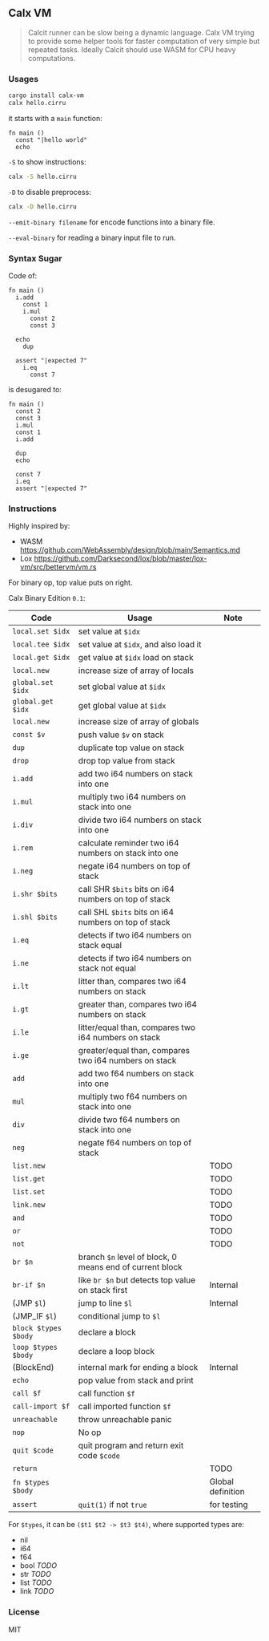 ## Calx VM

> Calcit runner can be slow being a dynamic language. Calx VM trying to provide some helper tools for faster computation of very simple but repeated tasks. Ideally Calcit should use WASM for CPU heavy computations.

### Usages

```bash
cargo install calx-vm
calx hello.cirru
```

it starts with a `main` function:

```cirru
fn main ()
  const "|hello world"
  echo
```

`-S` to show instructions:

```bash
calx -S hello.cirru
```

`-D` to disable preprocess:

```bash
calx -D hello.cirru
```

`--emit-binary filename` for encode functions into a binary file.

`--eval-binary` for reading a binary input file to run.

### Syntax Sugar

Code of:

```cirru
fn main ()
  i.add
    const 1
    i.mul
      const 2
      const 3

  echo
    dup

  assert "|expected 7"
    i.eq
      const 7
```

is desugared to:

```cirru
fn main ()
  const 2
  const 3
  i.mul
  const 1
  i.add

  dup
  echo

  const 7
  i.eq
  assert "|expected 7"
```

### Instructions

Highly inspired by:

- WASM https://github.com/WebAssembly/design/blob/main/Semantics.md
- Lox https://github.com/Darksecond/lox/blob/master/lox-vm/src/bettervm/vm.rs

For binary op, top value puts on right.

Calx Binary Edition `0.1`:

| Code                 | Usage                                                    | Note              |
| -------------------- | -------------------------------------------------------- | ----------------- |
| `local.set $idx`     | set value at `$idx`                                      |                   |
| `local.tee $idx`     | set value at `$idx`, and also load it                    |                   |
| `local.get $idx`     | get value at `$idx` load on stack                        |                   |
| `local.new`          | increase size of array of locals                         |                   |
| `global.set $idx`    | set global value at `$idx`                               |                   |
| `global.get $idx`    | get global value at `$idx`                               |                   |
| `local.new`          | increase size of array of globals                        |                   |
| `const $v`           | push value `$v` on stack                                 |                   |
| `dup`                | duplicate top value on stack                             |                   |
| `drop`               | drop top value from stack                                |                   |
| `i.add`              | add two i64 numbers on stack into one                    |                   |
| `i.mul`              | multiply two i64 numbers on stack into one               |                   |
| `i.div`              | divide two i64 numbers on stack into one                 |                   |
| `i.rem`              | calculate reminder two i64 numbers on stack into one     |                   |
| `i.neg`              | negate i64 numbers on top of stack                       |                   |
| `i.shr $bits`        | call SHR `$bits` bits on i64 numbers on top of stack     |                   |
| `i.shl $bits`        | call SHL `$bits` bits on i64 numbers on top of stack     |                   |
| `i.eq`               | detects if two i64 numbers on stack equal                |                   |
| `i.ne`               | detects if two i64 numbers on stack not equal            |                   |
| `i.lt`               | litter than, compares two i64 numbers on stack           |                   |
| `i.gt`               | greater than, compares two i64 numbers on stack          |                   |
| `i.le`               | litter/equal than, compares two i64 numbers on stack     |                   |
| `i.ge`               | greater/equal than, compares two i64 numbers on stack    |                   |
| `add`                | add two f64 numbers on stack into one                    |                   |
| `mul`                | multiply two f64 numbers on stack into one               |                   |
| `div`                | divide two f64 numbers on stack into one                 |                   |
| `neg`                | negate f64 numbers on top of stack                       |                   |
| `list.new`           |                                                          | TODO              |
| `list.get`           |                                                          | TODO              |
| `list.set`           |                                                          | TODO              |
| `link.new`           |                                                          | TODO              |
| `and`                |                                                          | TODO              |
| `or`                 |                                                          | TODO              |
| `not`                |                                                          | TODO              |
| `br $n`              | branch `$n` level of block, 0 means end of current block |                   |
| `br-if $n`           | like `br $n` but detects top value on stack first        | Internal          |
| (JMP `$l`)           | jump to line `$l`                                        | Internal          |
| (JMP_IF `$l`)        | conditional jump to `$l`                                 |
| `block $types $body` | declare a block                                          |                   |
| `loop $types $body`  | declare a loop block                                     |                   |
| (BlockEnd)           | internal mark for ending a block                         | Internal          |
| `echo`               | pop value from stack and print                           |                   |
| `call $f`            | call function `$f`                                       |                   |
| `call-import $f`     | call imported function `$f`                              |                   |
| `unreachable`        | throw unreachable panic                                  |                   |
| `nop`                | No op                                                    |                   |
| `quit $code`         | quit program and return exit code `$code`                |                   |
| `return`             |                                                          | TODO              |
| `fn $types $body`    |                                                          | Global definition |
| `assert`             | `quit(1)` if not `true`                                  | for testing       |

For `$types`, it can be `($t1 $t2 -> $t3 $t4)`, where supported types are:

- nil
- i64
- f64
- bool _TODO_
- str _TODO_
- list _TODO_
- link _TODO_

### License

MIT
